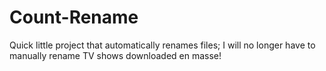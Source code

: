 # Count-Rename
Quick little project that automatically renames files; I will no longer have to manually rename TV shows downloaded en masse! 
